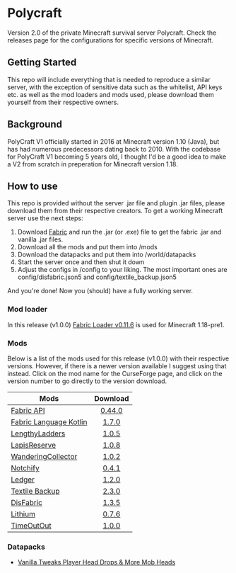 # Polycraft

Version 2.0 of the private Minecraft survival server Polycraft. Check the releases page for the configurations for specific versions of Minecraft.

## Getting Started

This repo will include everything that is needed to reproduce a similar server, with the exception of sensitive data such as the whitelist, API keys etc. as well as the mod loaders and mods used, please download them yourself from their respective owners.

## Background

PolyCraft V1 officially started in 2016 at Minecraft version 1.10 (Java), but has had numerous predecessors dating back to 2010. With the codebase for PolyCraft V1 becoming 5 years old, I thought I'd be a good idea to make a V2 from scratch in preperation for Minecraft version 1.18. 

## How to use 

This repo is provided without the server .jar file and plugin .jar files, please download them from their respective creators. To get a working Minecraft server use the next steps: 
1. Download [Fabric](https://fabricmc.net/use/) and run the .jar (or .exe) file to get the fabric .jar and vanilla .jar files.
2. Download all the mods and put them into /mods
3. Download the datapacks and put them into /world/datapacks
4. Start the server once and then shut it down
5. Adjust the configs in /config to your liking. The most important ones are config/disfabric.json5 and config/textile_backup.json5

And you're done! Now you (should) have a fully working server.

### Mod loader

In this release (v1.0.0) [Fabric Loader v0.11.6](https://fabricmc.net/use/) is used for Minecraft 1.18-pre1.

### Mods

Below is a list of the mods used for this release (v1.0.0) with their respective versions. However, if there is a newer version available I suggest using that instead. Click on the mod name for the CurseForge page, and click on the version number to go directly to the version download.

| Mods        | Download  |
| ------------- | :-----:|
| [Fabric API](https://www.curseforge.com/minecraft/mc-mods/fabric-api) | [0.44.0](https://www.curseforge.com/minecraft/mc-mods/fabric-api/download/3546679/file) |
| [Fabric Language Kotlin](https://www.curseforge.com/minecraft/mc-mods/fabric-api) | [1.7.0](https://www.curseforge.com/minecraft/mc-mods/fabric-language-kotlin/download/3531998/file) |
| [LengthyLadders](https://www.curseforge.com/minecraft/mc-mods/lengthy-ladders) | [1.0.5](https://www.curseforge.com/minecraft/mc-mods/lengthy-ladders/download/3522416/file) |
| [LapisReserve](https://www.curseforge.com/minecraft/mc-mods/lapis-reserve) | [1.0.8](https://www.curseforge.com/minecraft/mc-mods/lapis-reserve/download/3345208/file) |
| [WanderingCollector](https://modrinth.com/mod/wandering-collector) | [1.0.2](https://cdn.modrinth.com/data/enYiOcBu/versions/1.0.2+mc1.17/wanderingcollector-1.0.2+mc1.17.jar) |
| [Notchify](https://www.curseforge.com/minecraft/mc-mods/notchify) | [0.4.1](https://www.curseforge.com/minecraft/mc-mods/notchify/download/3346344/file) |
| [Ledger](https://github.com/QuiltServerTools/Ledger/) | [1.2.0](https://github.com/QuiltServerTools/Ledger/releases/download/v1.2.0/ledger-1.2.0.jar) |
| [Textile Backup](https://github.com/QuiltServerTools/Ledger/) | [2.3.0](https://www.curseforge.com/minecraft/mc-mods/textile-backup/download/3542373/file) |
| [DisFabric](https://github.com/QuiltServerTools/Ledger/) | [1.3.5](https://www.curseforge.com/minecraft/mc-mods/disfabric/download/3546329/file) |
| [Lithium](https://github.com/QuiltServerTools/Ledger/) | [0.7.6](https://www.curseforge.com/minecraft/mc-mods/lithium/download/3565566/file) |
| [TimeOutOut](https://www.curseforge.com/minecraft/mc-mods/timeoutout-fabric) | [1.0.0](https://www.curseforge.com/minecraft/mc-mods/timeoutout-fabric/download/3569025/file) |



### Datapacks

- [Vanilla Tweaks Player Head Drops & More Mob Heads](https://vanillatweaks.net/share#ctCn0s)